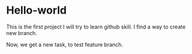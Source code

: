 # Hello-world
This is the first project
I will try to learn github skill.
I find a way to create new branch.

Now, we get a new task, to test feature branch.
